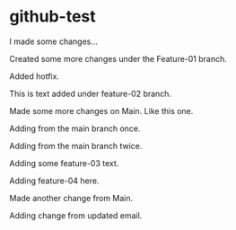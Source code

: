 # github-test

I made some changes...

Created some more changes under the Feature-01 branch.

Added hotfix.

This is text added under feature-02 branch.

Made some more changes on Main. Like this one.

Adding from the main branch once.

Adding from the main branch twice.

Adding some feature-03 text.

Adding feature-04 here.

Made another change from Main.

Adding change from updated email.